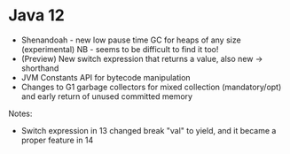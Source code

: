 # Java 12

* Shenandoah - new low pause time GC for heaps of any size (experimental) NB - seems to be difficult to find it too!
* (Preview) New switch expression that returns a value, also new -> shorthand
* JVM Constants API for bytecode manipulation
* Changes to G1 garbage collectors for mixed collection (mandatory/opt) and early return of unused committed memory

Notes:

* Switch expression in 13 changed break "val" to yield, and it became a proper feature in 14
